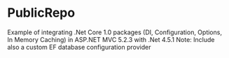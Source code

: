 # PublicRepo
Example of integrating .Net Core 1.0 packages (DI, Configuration, Options, In Memory Caching) in ASP.NET MVC 5.2.3 with .Net 4.5.1
Note: Include also a custom EF database configuration provider
